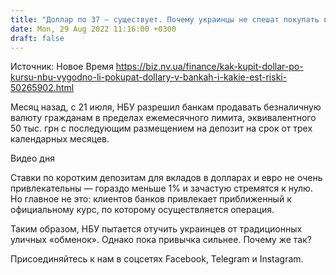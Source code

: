 ```yaml
---
title: "Доллар по 37 — существует. Почему украинцы не спешат покупать валюту фактически по официальному курсу?"
date: Mon, 29 Aug 2022 11:16:00 +0300
draft: false
---
```

Источник: Новое Время https://biz.nv.ua/finance/kak-kupit-dollar-po-kursu-nbu-vygodno-li-pokupat-dollary-v-bankah-i-kakie-est-riski-50265902.html


Месяц назад, с 21 июля, НБУ разрешил банкам продавать безналичную валюту гражданам в пределах ежемесячного лимита, эквивалентного 50 тыс. грн с последующим размещением на депозит на срок от трех календарных месяцев.

 Видео дня   

Ставки по коротким депозитам для вкладов в долларах и евро не очень привлекательны — гораздо меньше 1% и зачастую стремятся к нулю. Но главное не это: клиентов банков привлекает приближенный к официальному курс, по которому осуществляется операция.

 Таким образом, НБУ пытается отучить украинцев от традиционных уличных «обменок». Однако пока привычка сильнее. Почему же так?

Присоединяйтесь к нам в соцсетях Facebook, Telegram и Instagram.
